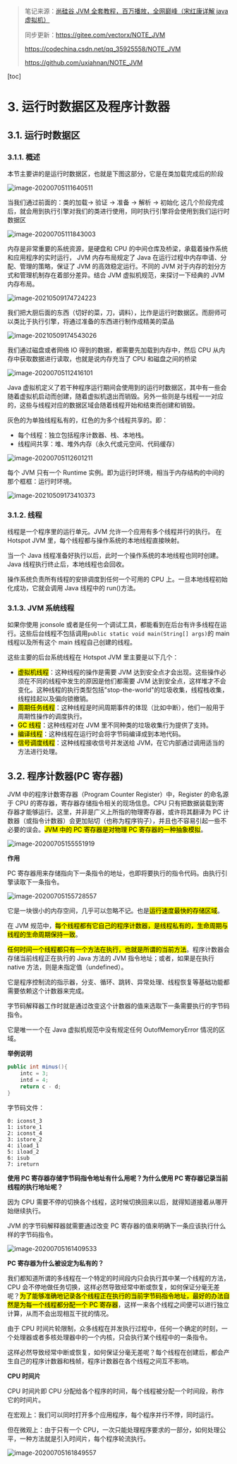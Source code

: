 > 笔记来源：[尚硅谷 JVM 全套教程，百万播放，全网巅峰（宋红康详解 java 虚拟机）](https://www.bilibili.com/video/BV1PJ411n7xZ "尚硅谷JVM全套教程，百万播放，全网巅峰（宋红康详解java虚拟机）")
>
> 同步更新：https://gitee.com/vectorx/NOTE_JVM
>
> https://codechina.csdn.net/qq_35925558/NOTE_JVM
>
> https://github.com/uxiahnan/NOTE_JVM

[toc]

# 3. 运行时数据区及程序计数器

## 3.1. 运行时数据区

### 3.1.1. 概述

本节主要讲的是运行时数据区，也就是下图这部分，它是在类加载完成后的阶段

![image-20200705111640511](./assets/03.运行时数据区及程序计数器/b5d91ce04cfef9a681bbed216732511a.png)

当我们通过前面的：类的加载-> 验证 -> 准备 -> 解析 -> 初始化 这几个阶段完成后，就会用到执行引擎对我们的类进行使用，同时执行引擎将会使用到我们运行时数据区

![image-20200705111843003](./assets/03.运行时数据区及程序计数器/b3cd82be688254afd263db9094e004a7.png)

内存是非常重要的系统资源，是硬盘和 CPU 的中间仓库及桥梁，承载着操作系统和应用程序的实时运行， JVM 内存布局规定了 Java 在运行过程中内存申请、分配、管理的策略，保证了 JVM 的高效稳定运行。不同的 JVM 对于内存的划分方式和管理机制存在着部分差异。结合 JVM 虚拟机规范，来探讨一下经典的 JVM 内存布局。

![image-20210509174724223](./assets/03.运行时数据区及程序计数器/d6f0aac226ebab0c435b8fe79995eddc.png)

我们把大厨后面的东西（切好的菜，刀，调料），比作是运行时数据区。而厨师可以类比于执行引擎，将通过准备的东西进行制作成精美的菜品

![image-20210509174543026](./assets/03.运行时数据区及程序计数器/bbf59f2544890b06cdb69b2d7719c060.png)

我们通过磁盘或者网络 IO 得到的数据，都需要先加载到内存中，然后 CPU 从内存中获取数据进行读取，也就是说内存充当了 CPU 和磁盘之间的桥梁

![image-20200705112416101](./assets/03.运行时数据区及程序计数器/d9139f792f2d10eb03fb827da25b3b28.png)

Java 虚拟机定义了若干种程序运行期间会使用到的运行时数据区，其中有一些会随着虚拟机启动而创建，随着虚拟机退出而销毁。另外一些则是与线程一一对应的，这些与线程对应的数据区域会随着线程开始和结束而创建和销毁。

灰色的为单独线程私有的，红色的为多个线程共享的。即：

- 每个线程：独立包括程序计数器、栈、本地栈。
- 线程间共享：堆、堆外内存（永久代或元空间、代码缓存）

![image-20200705112601211](./assets/03.运行时数据区及程序计数器/0f0cce71a35c12ef13e6482d0663dc21.png)

每个 JVM 只有一个 Runtime 实例。即为运行时环境，相当于内存结构的中间的那个框框：运行时环境。

![image-20210509173410373](./assets/03.运行时数据区及程序计数器/efc4643bdd550c6ecacb9d764e71890e.png)

### 3.1.2. 线程

线程是一个程序里的运行单元。JVM 允许一个应用有多个线程并行的执行。 在 Hotspot JVM 里，每个线程都与操作系统的本地线程直接映射。

当一个 Java 线程准备好执行以后，此时一个操作系统的本地线程也同时创建。Java 线程执行终止后，本地线程也会回收。

操作系统负责所有线程的安排调度到任何一个可用的 CPU 上。一旦本地线程初始化成功，它就会调用 Java 线程中的 run()方法。

### 3.1.3. JVM 系统线程

如果你使用 jconsole 或者是任何一个调试工具，都能看到在后台有许多线程在运行。这些后台线程不包括调用`public static void main(String[] args)`的 main 线程以及所有这个 main 线程自己创建的线程。

这些主要的后台系统线程在 Hotspot JVM 里主要是以下几个：

- <mark>虚拟机线程</mark>：这种线程的操作是需要 JVM 达到安全点才会出现。这些操作必须在不同的线程中发生的原因是他们都需要 JVM 达到安全点，这样堆才不会变化。这种线程的执行类型包括"stop-the-world"的垃圾收集，线程栈收集，线程挂起以及偏向锁撤销。
- <mark>周期任务线程</mark>：这种线程是时间周期事件的体现（比如中断），他们一般用于周期性操作的调度执行。
- <mark>GC 线程</mark>：这种线程对在 JVM 里不同种类的垃圾收集行为提供了支持。
- <mark>编译线程</mark>：这种线程在运行时会将字节码编译成到本地代码。
- <mark>信号调度线程</mark>：这种线程接收信号并发送给 JVM，在它内部通过调用适当的方法进行处理。

## 3.2. 程序计数器(PC 寄存器)

JVM 中的程序计数寄存器（Program Counter Register）中，Register 的命名源于 CPU 的寄存器，寄存器存储指令相关的现场信息。CPU 只有把数据装载到寄存器才能够运行。这里，并非是广义上所指的物理寄存器，或许将其翻译为 PC 计数器（或指令计数器）会更加贴切（也称为程序钩子），并且也不容易引起一些不必要的误会。<mark>JVM 中的 PC 寄存器是对物理 PC 寄存器的一种抽象模拟</mark>。

![image-20200705155551919](./assets/03.运行时数据区及程序计数器/e6785d89d74d694f7cfe22ba74a164d9.png)

**作用**

PC 寄存器用来存储指向下一条指令的地址，也即将要执行的指令代码。由执行引擎读取下一条指令。

![image-20200705155728557](./assets/03.运行时数据区及程序计数器/998d864c026e5d6b565d1cfaecda2bb0.png)

它是一块很小的内存空间，几乎可以忽略不记。也是<mark>运行速度最快的存储区域</mark>。

在 JVM 规范中，<mark>每个线程都有它自己的程序计数器，是线程私有的，生命周期与线程的生命周期保持一致</mark>。

<mark>任何时间一个线程都只有一个方法在执行，也就是所谓的当前方法</mark>。程序计数器会存储当前线程正在执行的 Java 方法的 JVM 指令地址；或者，如果是在执行 native 方法，则是未指定值（undefined）。

它是程序控制流的指示器，分支、循环、跳转、异常处理、线程恢复等基础功能都需要依赖这个计数器来完成。

字节码解释器工作时就是通过改变这个计数器的值来选取下一条需要执行的字节码指令。

它是唯一一个在 Java 虚拟机规范中没有规定任何 OutofMemoryError 情况的区域。

**举例说明**

```java
public int minus(){
    intc = 3;
    intd = 4;
    return c - d;
}
```

字节码文件：

```shell
0: iconst_3
1: istore_1
2: iconst_4
3: istore_2
4: iload_1
5: iload_2
6: isub
7: ireturn
```

**使用 PC 寄存器存储字节码指令地址有什么用呢？为什么使用 PC 寄存器记录当前线程的执行地址呢？**

因为 CPU 需要不停的切换各个线程，这时候切换回来以后，就得知道接着从哪开始继续执行。

JVM 的字节码解释器就需要通过改变 PC 寄存器的值来明确下一条应该执行什么样的字节码指令。

![image-20200705161409533](./assets/03.运行时数据区及程序计数器/68aa12d47725e4559e6b71489d91122e.png)

**PC 寄存器为什么被设定为私有的？**

我们都知道所谓的多线程在一个特定的时间段内只会执行其中某一个线程的方法，CPU 会不停地做任务切换，这样必然导致经常中断或恢复，如何保证分毫无差呢？<mark>为了能够准确地记录各个线程正在执行的当前字节码指令地址，最好的办法自然是为每一个线程都分配一个 PC 寄存器</mark>，这样一来各个线程之间便可以进行独立计算，从而不会出现相互干扰的情况。

由于 CPU 时间片轮限制，众多线程在并发执行过程中，任何一个确定的时刻，一个处理器或者多核处理器中的一个内核，只会执行某个线程中的一条指令。

这样必然导致经常中断或恢复，如何保证分毫无差呢？每个线程在创建后，都会产生自己的程序计数器和栈帧，程序计数器在各个线程之间互不影响。

**CPU 时间片**

CPU 时间片即 CPU 分配给各个程序的时间，每个线程被分配一个时间段，称作它的时间片。

在宏观上：我们可以同时打开多个应用程序，每个程序并行不悖，同时运行。

但在微观上：由于只有一个 CPU，一次只能处理程序要求的一部分，如何处理公平，一种方法就是引入时间片，每个程序轮流执行。

![image-20200705161849557](./assets/03.运行时数据区及程序计数器/bbab7cdab74c493af70b423f06e6ff86.png)